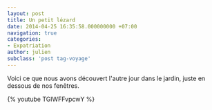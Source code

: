 ```yaml
---
layout: post
title: Un petit lézard
date: 2014-04-25 16:35:58.000000000 +07:00
navigation: true
categories:
- Expatriation
author: julien
subclass: 'post tag-voyage'
---
```


Voici ce que nous avons découvert l'autre jour dans le jardin, juste en dessous de nos fenêtres.

{% youtube TGlWFFvpcwY %}